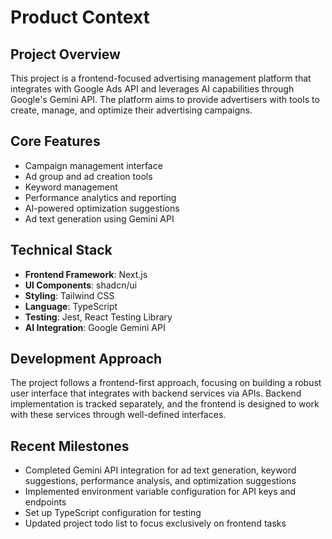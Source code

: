 # Product Context

## Project Overview
This project is a frontend-focused advertising management platform that integrates with Google Ads API and leverages AI capabilities through Google's Gemini API. The platform aims to provide advertisers with tools to create, manage, and optimize their advertising campaigns.

## Core Features
- Campaign management interface
- Ad group and ad creation tools
- Keyword management
- Performance analytics and reporting
- AI-powered optimization suggestions
- Ad text generation using Gemini API

## Technical Stack
- **Frontend Framework**: Next.js
- **UI Components**: shadcn/ui
- **Styling**: Tailwind CSS
- **Language**: TypeScript
- **Testing**: Jest, React Testing Library
- **AI Integration**: Google Gemini API

## Development Approach
The project follows a frontend-first approach, focusing on building a robust user interface that integrates with backend services via APIs. Backend implementation is tracked separately, and the frontend is designed to work with these services through well-defined interfaces.

## Recent Milestones
- Completed Gemini API integration for ad text generation, keyword suggestions, performance analysis, and optimization suggestions
- Implemented environment variable configuration for API keys and endpoints
- Set up TypeScript configuration for testing
- Updated project todo list to focus exclusively on frontend tasks
